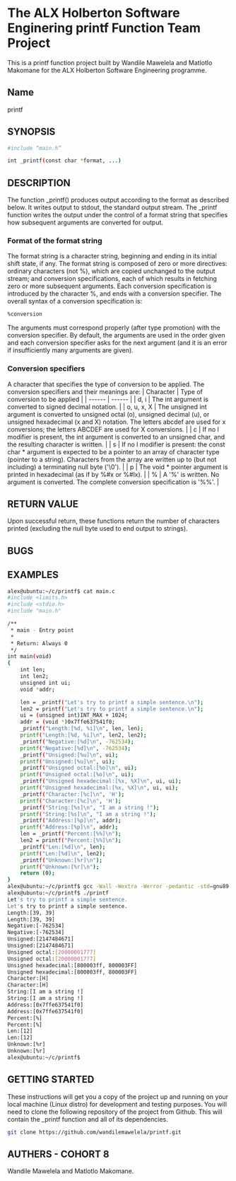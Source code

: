 # The ALX Holberton Software Enginering printf Function Team Project

This is a printf function project built by Wandile Mawelela and Matlotlo Makomane for the ALX Holberton Software Engineering programme.
## Name
printf

## SYNOPSIS
```sh
#include “main.h”

int _printf(const char *format, ...)
```

## DESCRIPTION
The function _printf() produces output according to the format as described below. It writes output to stdout, the standard output stream. The _printf function writes the output under the control of a format string that specifies how subsequent arguments are converted for output. 

### Format of the format string
The format string is a character string, beginning and ending in its initial shift state, if any. The format string is composed of zero or more directives: ordinary characters (not %), which are copied unchanged to the output stream; and conversion specifications, each of which results in fetching zero or more subsequent arguments. Each conversion specification is introduced by the character %, and ends with a conversion specifier. The overall syntax of a conversion specification is: 
```sh
%conversion
```

The arguments must correspond properly (after type promotion) with the conversion specifier.  By default, the arguments are used in the order given and each conversion specifier asks for the next argument (and it is an error if insufficiently many arguments are given).

### Conversion specifiers
A character that specifies the type of conversion to be applied. The conversion specifiers and their meanings are:
| Character | Type of conversion to be applied |
| ------ | ------ |
| d, i | The int argument is converted to signed decimal notation. |
| o, u, x, X | The unsigned int argument is converted to unsigned octal (o), unsigned decimal (u), or unsigned hexadecimal (x and X) notation.  The letters abcdef are used for x conversions; the letters ABCDEF are used for X conversions. |
| c | If no l modifier is present, the int argument is converted to an unsigned char, and the resulting character is written. |
| s | If no l modifier is present: the const char * argument is expected to be a pointer to an array of character type (pointer to a string).  Characters from the array are written up to (but not including) a terminating null byte ('\0'). |
| p | The void * pointer argument is printed in hexadecimal (as if by %#x or %#lx). |
| % | A '%' is written.  No argument is converted.  The complete conversion specification is '%%'. |

## RETURN VALUE
Upon successful return, these functions return the number of characters printed (excluding the null byte used to end output to strings).

## BUGS


## EXAMPLES
```sh
alex@ubuntu:~/c/printf$ cat main.c 
#include <limits.h>
#include <stdio.h>
#include "main.h"

/**
 * main - Entry point
 *
 * Return: Always 0
 */
int main(void)
{
    int len;
    int len2;
    unsigned int ui;
    void *addr;

    len = _printf("Let's try to printf a simple sentence.\n");
    len2 = printf("Let's try to printf a simple sentence.\n");
    ui = (unsigned int)INT_MAX + 1024;
    addr = (void *)0x7ffe637541f0;
    _printf("Length:[%d, %i]\n", len, len);
    printf("Length:[%d, %i]\n", len2, len2);
    _printf("Negative:[%d]\n", -762534);
    printf("Negative:[%d]\n", -762534);
    _printf("Unsigned:[%u]\n", ui);
    printf("Unsigned:[%u]\n", ui);
    _printf("Unsigned octal:[%o]\n", ui);
    printf("Unsigned octal:[%o]\n", ui);
    _printf("Unsigned hexadecimal:[%x, %X]\n", ui, ui);
    printf("Unsigned hexadecimal:[%x, %X]\n", ui, ui);
    _printf("Character:[%c]\n", 'H');
    printf("Character:[%c]\n", 'H');
    _printf("String:[%s]\n", "I am a string !");
    printf("String:[%s]\n", "I am a string !");
    _printf("Address:[%p]\n", addr);
    printf("Address:[%p]\n", addr);
    len = _printf("Percent:[%%]\n");
    len2 = printf("Percent:[%%]\n");
    _printf("Len:[%d]\n", len);
    printf("Len:[%d]\n", len2);
    _printf("Unknown:[%r]\n");
    printf("Unknown:[%r]\n");
    return (0);
}
alex@ubuntu:~/c/printf$ gcc -Wall -Wextra -Werror -pedantic -std=gnu89 -Wno-format *.c
alex@ubuntu:~/c/printf$ ./printf
Let's try to printf a simple sentence.
Let's try to printf a simple sentence.
Length:[39, 39]
Length:[39, 39]
Negative:[-762534]
Negative:[-762534]
Unsigned:[2147484671]
Unsigned:[2147484671]
Unsigned octal:[20000001777]
Unsigned octal:[20000001777]
Unsigned hexadecimal:[800003ff, 800003FF]
Unsigned hexadecimal:[800003ff, 800003FF]
Character:[H]
Character:[H]
String:[I am a string !]
String:[I am a string !]
Address:[0x7ffe637541f0]
Address:[0x7ffe637541f0]
Percent:[%]
Percent:[%]
Len:[12]
Len:[12]
Unknown:[%r]
Unknown:[%r]
alex@ubuntu:~/c/printf$
```

## GETTING STARTED
These instructions will get you a copy of the project up and running on your local machine (Linux distro) for development and testing purposes. You will need to clone the following repository of the project from Github. This will contain the _printf function and all of its dependencies.
```sh
git clone https://github.com/wandilemawelela/printf.git
```

## AUTHERS - COHORT 8
Wandile Mawelela and Matlotlo Makomane.
